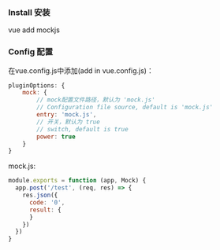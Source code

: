 ### Install 安装
vue add mockjs

### Config 配置
在vue.config.js中添加(add in vue.config.js)：

```javascript
pluginOptions: {
    mock: {
        // mock配置文件路径，默认为 'mock.js'
        // Configuration file source, default is 'mock.js'
        entry: 'mock.js',  
        // 开关，默认为 true
        // switch, default is true
        power: true         
    }
}
```

mock.js: 
```javascript
module.exports = function (app, Mock) {
  app.post('/test', (req, res) => {
    res.json({
      code: '0',
      result: {
      }
    })
  })
}
```
